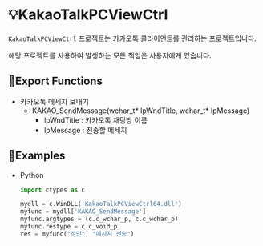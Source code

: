 # 💡KakaoTalkPCViewCtrl

`KakaoTalkPCViewCtrl` 프로젝트는 카카오톡 클라이언트를 관리하는 프로젝트입니다.

해당 프로젝트를 사용하여 발생하는 모든 책임은 사용자에게 있습니다.


## 📃Export Functions
- 카카오톡 메세지 보내기    
    - KAKAO_SendMessage(wchar_t* lpWndTitle, wchar_t* lpMessage)
        - lpWndTitle : 카카오톡 채팅방 이름
        - lpMessage : 전송할 메세지


## 📝Examples
- Python
    ```python
    import ctypes as c

    mydll = c.WinDLL('KakaoTalkPCViewCtrl64.dll')
    myfunc = mydll['KAKAO_SendMessage']
    myfunc.argtypes = (c.c_wchar_p, c.c_wchar_p)
    myfunc.restype = c.c_void_p
    res = myfunc("정민", "메시지 전송")
    ```


